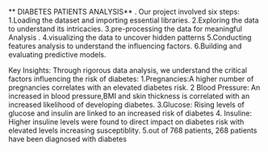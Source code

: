 ** DIABETES PATIENTS ANALYSIS**
. Our project involved six steps: 
1.Loading the dataset and importing essential libraries. 
2.Exploring the data to understand its intricacies. 
3.pre-processing the data for meaningful Analysis . 
4.visualizing the data to uncover hidden patterns 
5.Conducting features analysis to understand the influencing factors. 
6.Building and evaluating predictive models. 

Key Insights: Through rigorous data analysis, we understand the critical factors influencing the risk of diabetes:
1.Pregnancies:A higher number of pregnancies correlates with an elevated diabetes risk. 
2 Blood Pressure: An increased in blood pressure,BMI and skin thickness is correlated with an increased likelihood of developing diabetes. 
3.Glucose: Rising levels of 
glucose and insulin are linked
to an increased risk of diabetes
4. Insuline: Higher insuline levels
 were found to direct impact on
diabetes risk with elevated levels increasing susceptiblity. 
5.out of 768 patients, 268 patients have been diagnosed with diabetes
